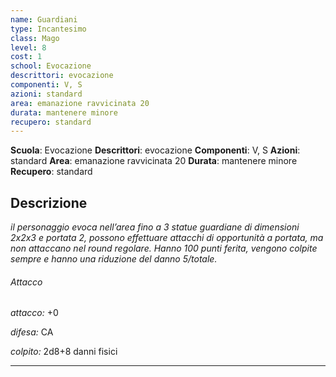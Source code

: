 ```yaml
---
name: Guardiani
type: Incantesimo
class: Mago
level: 8
cost: 1
school: Evocazione
descrittori: evocazione
componenti: V, S
azioni: standard
area: emanazione ravvicinata 20
durata: mantenere minore
recupero: standard
---
```

**Scuola**: Evocazione
**Descrittori**: evocazione
**Componenti**: V, S
**Azioni**: standard
**Area**: emanazione ravvicinata 20
**Durata**: mantenere minore
**Recupero**: standard

**Descrizione**
-

*il personaggio evoca nell’area fino a 3 statue guardiane di dimensioni 2x2x3 e portata 2, possono effettuare attacchi di opportunità a portata, ma non attaccano nel round regolare. Hanno 100 punti ferita, vengono colpite sempre e hanno una riduzione del danno 5/totale.*

###### Attacco

*attacco:* +0

*difesa:* CA

*colpito:* 2d8+8 danni fisici

---